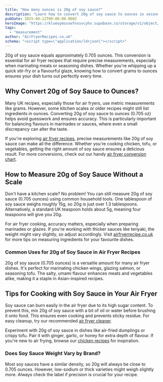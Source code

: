 ```yaml
---
title: "How many ounces is 20g of soy sauce?"
description: "Learn how to convert 20g of soy sauce to ounces in seconds. Perfect for air fryer recipes and precise measurements. Get accurate results now!"
pubDate: 2025-08-12T00:00:00.000Z
heroImage: "https://klueoymssxwfnxsvcyhv.supabase.co/storage/v1/object/public/md/20g-soy-sauce-to-ounces-d76d7270.webp"
tags:
  - "measurement"
author: "AirFryerRecipes.co.uk"
schema: "<script type=\"application/ld+json\"></script>"
---
```


<p>20g of soy sauce equals approximately 0.705 ounces. This conversion is essential for air fryer recipes that require precise measurements, especially when marinating meats or seasoning dishes. Whether you're whipping up a quick stir-fry or a flavourful glaze, knowing how to convert grams to ounces ensures your dish turns out perfectly every time.</p>

<h2>Why Convert 20g of Soy Sauce to Ounces?</h2>  
<p>Many UK recipes, especially those for air fryers, use metric measurements like grams. However, some kitchen scales or older recipes might still list ingredients in ounces. Converting 20g of soy sauce to ounces (0.705 oz) helps avoid guesswork and ensures accuracy. This is particularly important for balancing flavours in marinades or sauces, where even a small discrepancy can alter the taste.</p>  
<p>If you're exploring <a href=https://www.airfryerrecipe.co.uk/recipes>air fryer recipes</a>, precise measurements like 20g of soy sauce can make all the difference. Whether you're cooking chicken, tofu, or vegetables, getting the right amount of soy sauce ensures a delicious result. For more conversions, check out our handy <a href=https://www.airfryerrecipe.co.uk/air-fryer-conversion-chart>air fryer conversion chart</a>.</p>  

<h2>How to Measure 20g of Soy Sauce Without a Scale</h2>  
<p>Don't have a kitchen scale? No problem! You can still measure 20g of soy sauce (0.705 ounces) using common household tools. One tablespoon of soy sauce weighs roughly 15g, so 20g is just over 1.3 tablespoons. Alternatively, a standard UK teaspoon holds about 5g, meaning four teaspoons will give you 20g.</p>  
<p>For air fryer cooking, accuracy matters, especially when preparing marinades or glazes. If you're working with thicker sauces like teriyaki, the weight might vary slightly, so adjust accordingly. Visit <a href=https://www.airfryerrecipe.co.uk>airfryerrecipe.co.uk</a> for more tips on measuring ingredients for your favourite dishes.</p>  

<h3>Common Uses for 20g of Soy Sauce in Air Fryer Recipes</h3>  
<p>20g of soy sauce (0.705 ounces) is a versatile amount for many air fryer dishes. It's perfect for marinating chicken wings, glazing salmon, or seasoning tofu. The salty, umami flavour enhances meats and vegetables alike, making it a staple in Asian-inspired recipes.</p>  

<h2>Tips for Cooking with Soy Sauce in Your Air Fryer</h2>  
<p>Soy sauce can burn easily in the air fryer due to its high sugar content. To prevent this, mix 20g of soy sauce with a bit of oil or water before brushing it onto food. This ensures even cooking and prevents sticky residue. For easy cleanup, try our recommended <a href=https://www.airfryerrecipe.co.uk/air-fryer-cleaner>air fryer cleaner</a>.</p>  
<p>Experiment with 20g of soy sauce in dishes like air-fried dumplings or crispy tofu. Pair it with ginger, garlic, or honey for extra depth of flavour. If you're new to air frying, browse our <a href=https://www.airfryerrecipe.co.uk/recipe-category/chicken>chicken recipes</a> for inspiration.</p>  

<h3>Does Soy Sauce Weight Vary by Brand?</h3>  
<p>Most soy sauces have a similar density, so 20g will always be close to 0.705 ounces. However, low-sodium or thick varieties might weigh slightly more. Always check the label if precision is crucial for your recipe.</p>